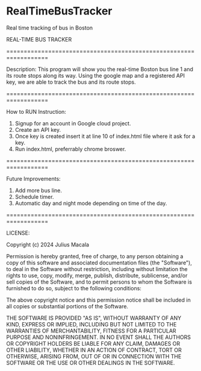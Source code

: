 # RealTimeBusTracker
Real time tracking of bus in Boston

REAL-TIME BUS TRACKER

==================================================================

Description: 
This program will show you the real-time Boston bus line 1 and its route stops along its way.
Using the google map and a registered API key, we are able to track the bus and its route stops.

==================================================================

How to RUN Instruction: 
1. Signup for an account in Google cloud project.
2. Create an API key.
3. Once key is created insert it at line 10 of index.html file where it ask for a key.
4. Run index.html, preferrably chrome broswer.

==================================================================

Future Improvements:
1. Add more bus line.
2. Schedule timer.
3. Automatic day and night mode depending on time of the day.

==================================================================

LICENSE:

Copyright (c) 2024 Julius Macala

Permission is hereby granted, free of charge, to any person obtaining a copy of this software and associated documentation files (the "Software"), 
to deal in the Software without restriction, including without limitation the rights to use, copy, modify, merge, publish, distribute, sublicense,
and/or sell copies of the Software, and to permit persons to whom the Software is furnished to do so, subject to the following conditions:

The above copyright notice and this permission notice shall be included in all copies or substantial portions of the Software.

THE SOFTWARE IS PROVIDED "AS IS", WITHOUT WARRANTY OF ANY KIND, EXPRESS OR IMPLIED, INCLUDING BUT NOT LIMITED TO THE WARRANTIES OF MERCHANTABILITY,
FITNESS FOR A PARTICULAR PURPOSE AND NONINFRINGEMENT. IN NO EVENT SHALL THE AUTHORS OR COPYRIGHT HOLDERS BE LIABLE FOR ANY CLAIM, DAMAGES OR OTHER
LIABILITY, WHETHER IN AN ACTION OF CONTRACT, TORT OR OTHERWISE, ARISING FROM, OUT OF OR IN CONNECTION WITH THE SOFTWARE OR THE USE OR OTHER DEALINGS 
IN THE SOFTWARE.
